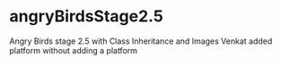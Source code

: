 # angryBirdsStage2.5
Angry Birds stage 2.5 with Class Inheritance and Images
Venkat added platform without adding a platform
